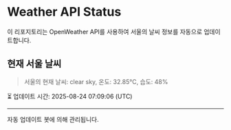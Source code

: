 
# Weather API Status

이 리포지토리는 OpenWeather API를 사용하여 서울의 날씨 정보를 자동으로 업데이트합니다.

## 현재 서울 날씨
> 서울의 현재 날씨: clear sky, 온도: 32.85°C, 습도: 48%

⏳ 업데이트 시간: 2025-08-24 07:09:06 (UTC)

---
자동 업데이트 봇에 의해 관리됩니다.
